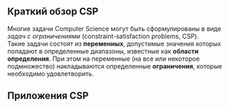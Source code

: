 ## Краткий обзор CSP
Многие задачи Computer Science могут быть сформулированы
в виде *задач с ограничениями* (constraint-satisfaction problems, CSP).  
Такие задачи состоят из **переменных**, допустимые значения
которых попадают в определенные диапазоны, известные как **области определения**.
При этом на переменные (на все или некоторое подмножество) накладываются определенные **ограничения**, которые
необходимо удовлетворить.

## Приложения CSP
